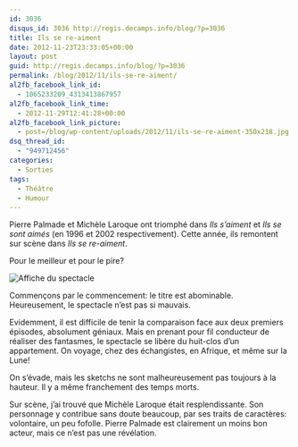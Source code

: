 ```yaml
---
id: 3036
disqus_id: 3036 http://regis.decamps.info/blog/?p=3036
title: Ils se re-aiment
date: 2012-11-23T23:33:05+00:00
layout: post
guid: http://regis.decamps.info/blog/?p=3036
permalink: /blog/2012/11/ils-se-re-aiment/
al2fb_facebook_link_id:
  - 1065233209_4313413867957
al2fb_facebook_link_time:
  - 2012-11-29T12:41:28+00:00
al2fb_facebook_link_picture:
  - post=/blog/wp-content/uploads/2012/11/ils-se-re-aiment-350x218.jpg
dsq_thread_id:
  - "949712456"
categories:
  - Sorties
tags:
  - Théâtre
  - Humour
---
```

Pierre Palmade et Michèle Laroque ont triomphé dans _Ils s’aiment_ et _Ils se sont aimés_ (en 1996 et 2002 respectivement). Cette année, ils remontent sur scène dans _Ils se re-aiment_. 

Pour le meilleur et pour le pire?
  
<!--more-->


  
<img src="/blog/wp-content/uploads/2012/11/ils-se-re-aiment-350x218.jpg" alt="Affiche du spectacle" title="ils se re-aiment" width="350" height="218" class="alignright size-medium wp-image-3037" srcset="/blog/wp-content/uploads/2012/11/ils-se-re-aiment-350x218.jpg 350w, /blog/wp-content/uploads/2012/11/ils-se-re-aiment.jpg 465w" sizes="(max-width: 350px) 100vw, 350px" />
  
Commençons par le commencement: le titre est abominable. Heureusement, le spectacle n’est pas si mauvais.

Evidemment, il est difficile de tenir la comparaison face aux deux premiers épisodes, absolument géniaux. Mais en prenant pour fil conducteur de réaliser des fantasmes, le spectacle se libère du huit-clos d’un appartement. On voyage, chez des échangistes, en Afrique, et même sur la Lune!

On s’évade, mais les sketchs ne sont malheureusement pas toujours à la hauteur. Il y a même franchement des temps morts.

Sur scène, j’ai trouvé que Michèle Laroque était resplendissante. Son personnage y contribue sans doute beaucoup, par ses traits de caractères: volontaire, un peu fofolle. Pierre Palmade est clairement un moins bon acteur, mais ce n’est pas une révélation.
